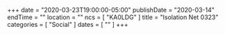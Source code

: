+++
date = "2020-03-23T19:00:00-05:00"
publishDate = "2020-03-14"
endTime = ""
location = ""
ncs = [ "KA0LDG" ]
title = "Isolation Net 0323"
categories = [ "Social" ]
dates = [ "" ]
+++
